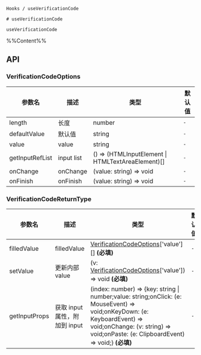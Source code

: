 `````
Hooks / useVerificationCode

# useVerificationCode

useVerificationCode
`````

%%Content%%

## API

### VerificationCodeOptions

|参数名|描述|类型|默认值|
|---|---|---|---|
|length|长度|number |`-`|
|defaultValue|默认值|string |`-`|
|value|value|string |`-`|
|getInputRefList|input list|() => (HTMLInputElement \| HTMLTextAreaElement)[] |`-`|
|onChange|onChange|(value: string) => void |`-`|
|onFinish|onFinish|(value: string) => void |`-`|

### VerificationCodeReturnType

|参数名|描述|类型|默认值|
|---|---|---|---|
|filledValue|filledValue|[VerificationCodeOptions](_hooks#verificationcodeoptions)['value'][]  **(必填)**|`-`|
|setValue|更新内部 value|(v: [VerificationCodeOptions](_hooks#verificationcodeoptions)['value']) => void  **(必填)**|`-`|
|getInputProps|获取 input 属性，附加到 input|(index: number) => {key: string \| number;value: string;onClick: (e: MouseEvent) => void;onKeyDown: (e: KeyboardEvent) => void;onChange: (v: string) => void;onPaste: (e: ClipboardEvent) => void;}  **(必填)**|`-`|
